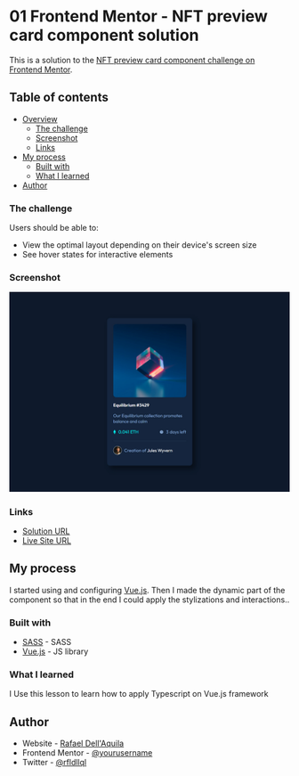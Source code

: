 # 01 Frontend Mentor - NFT preview card component solution

This is a solution to the [NFT preview card component challenge on Frontend Mentor](https://www.frontendmentor.io/challenges/nft-preview-card-component-SbdUL_w0U).

## Table of contents

- [Overview](#overview)
  - [The challenge](#the-challenge)
  - [Screenshot](#screenshot)
  - [Links](#links)
- [My process](#my-process)
  - [Built with](#built-with)
  - [What I learned](#what-i-learned)
- [Author](#author)
### The challenge

Users should be able to:

- View the optimal layout depending on their device's screen size
- See hover states for interactive elements

### Screenshot

![](./screenshot.jpg)

### Links

- [Solution URL](https://www.frontendmentor.io/challenges/nft-preview-card-component-SbdUL_w0U/hub/nft-preview-card-component-solution-avhj8ArEO)
-  [Live Site URL](https://nft-preview-card-component-rho-orcin.vercel.app/)

## My process
I started using and configuring [Vue.js](https://v3.vuejs.org/). Then I made the dynamic part of the component so that in the end I could apply the stylizations and interactions..
### Built with
- [SASS](https://sass-lang.com/)  - SASS
- [Vue.js](https://v3.vuejs.org/) - JS library
### What I learned
I Use this lesson to learn how to apply Typescript on Vue.js framework

## Author

- Website - [Rafael Dell'Aquila](http://dellaquila.dev/)
- Frontend Mentor - [@yourusername](https://www.frontendmentor.io/profile/rafaeldellaquila)
- Twitter - [@rfldllql](https://twitter.com/rfldllql)
